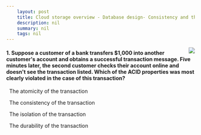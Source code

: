 ```yaml
---
    layout: post
    title: Cloud storage overview - Database design- Consistency and the CAP theorem
    description: nil
    summary: nil
    tags: nil
---
```



 <a target="_blank" href="https://docs.microsoft.com/en-us/learn/modules/cmu-cloud-storage/9-database-consistency-cap-theorem/"><i class="fas fa-external-link-alt"></i> </a>
 <img align="right" src="https://docs.microsoft.com/en-us/learn/achievements/cmu-cloud-developer/cloud-storage-overview.svg">
####  1. Suppose a customer of a bank transfers $1,000 into another customer's account and obtains a successful transaction message. Five minutes later, the second customer checks their account online and doesn't see the transaction listed. Which of the ACID properties was most clearly violated in the case of this transaction?


<i class='far fa-square'></i> &nbsp;&nbsp;The atomicity of the transaction

<i class='far fa-square'></i> &nbsp;&nbsp;The consistency of the transaction

<i class='far fa-square'></i> &nbsp;&nbsp;The isolation of the transaction

<i class='fas fa-check-square' style='color: Dodgerblue;'></i> &nbsp;&nbsp;The durability of the transaction
<br />
<br />
<br />
